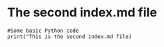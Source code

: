 # The second index.md file 
```
#Some basic Python code
print("This is the second index.md file)
```
